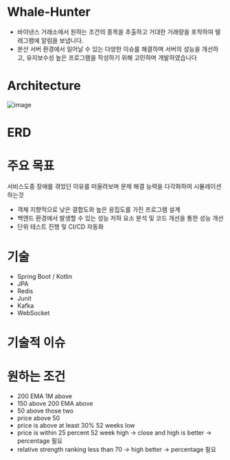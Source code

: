 # Whale-Hunter
- 바이낸스 거래소에서 원하는 조건의 종목을 추출하고 거대한 거래량을 포착하여 텔레그램에 알림을 보냅니다.
- 분산 서버 환경에서 일어날 수 있는 다양한 이슈를 해결하며 서버의 성능을 개선하고, 유지보수성 높은 프로그램을 작성하기 위해 고민하며 개발하였습니다

# Architecture
![image](https://user-images.githubusercontent.com/72185011/222195610-18231737-8503-4930-b1b7-c3ba0b04d40f.png)

# ERD

# 주요 목표
서비스도중 장애를 겪었던 이유를 떠올려보며 문제 해결 능력을 다각화하여 시뮬레이션하는것
- 객체 지향적으로 낮은 결합도와 높은 응집도를 가진 프로그램 설계
- 백엔드 환경에서 발생할 수 있는 성능 저하 요소 분석 및 코드 개선을 통한 성능 개선
- 단위 테스트 진행 및 CI/CD 자동화

# 기술 
- Spring Boot / Kotlin
- JPA
- Redis
- Junit
- Kafka
- WebSocket

# 기술적 이슈

# 원하는 조건
- 200 EMA 1M above 
- 150 above 200 EMA above
- 50 above those two 
- price above 50 
- price is above at least 30% 52 weeks low
- price is within 25 percent 52 week high -> close and high is better -> percentage 필요
- relative strength ranking less than 70 -> high better -> percentage 필요

